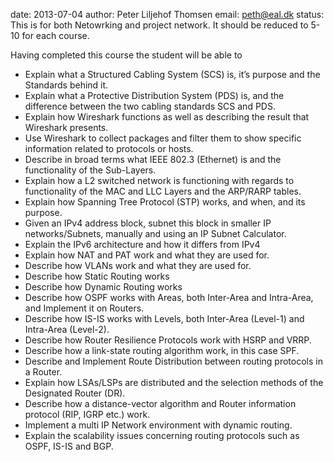 date: 2013-07-04
author: Peter Liljehof Thomsen
email: peth@eal.dk
status: This is for both Netowrking and project network. It should be reduced to 5-10 for each course.

Having completed this course the student will be able to

* Explain what a Structured Cabling System (SCS) is, it’s purpose and the Standards behind it. 
* Explain what a Protective Distribution System (PDS) is, and the difference between the two cabling standards SCS and PDS.
* Explain how Wireshark functions as well as describing the result that Wireshark presents.
* Use Wireshark to collect packages and filter them to show specific information related to protocols or hosts.
* Describe in broad terms what IEEE 802.3 (Ethernet) is and the functionality of the Sub-Layers.
* Explain how a L2 switched network is functioning with regards to functionality of the MAC and LLC Layers and the ARP/RARP tables.
* Explain how Spanning Tree Protocol (STP) works, and when, and its purpose.
* Given an IPv4 address block, subnet this block in smaller IP networks/Subnets, manually and using an IP Subnet Calculator.
* Explain the IPv6 architecture and how it differs from IPv4
* Explain how NAT and PAT work and what they are used for.
* Describe how VLANs work and what they are used for.
* Describe how Static Routing works 
* Describe how Dynamic Routing works 
* Describe how OSPF works with Areas, both Inter-Area and Intra-Area, and Implement it on Routers.
* Describe how IS-IS works with Levels, both Inter-Area (Level-1) and Intra-Area (Level-2).
* Describe how Router Resilience Protocols work with HSRP and VRRP.
* Describe how a link-state routing algorithm work, in this case SPF. 
* Describe and Implement Route Distribution between routing protocols in a Router.
* Explain how LSAs/LSPs are distributed and the selection methods of the Designated Router (DR).
* Describe how a distance-vector algorithm and Router information protocol (RIP, IGRP etc.) work.
* Implement a multi IP Network environment with dynamic routing.
* Explain the scalability issues concerning routing protocols such as OSPF, IS-IS and BGP.

